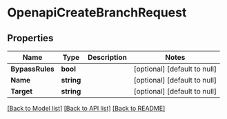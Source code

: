 # OpenapiCreateBranchRequest

## Properties
Name | Type | Description | Notes
------------ | ------------- | ------------- | -------------
**BypassRules** | **bool** |  | [optional] [default to null]
**Name** | **string** |  | [optional] [default to null]
**Target** | **string** |  | [optional] [default to null]

[[Back to Model list]](../README.md#documentation-for-models) [[Back to API list]](../README.md#documentation-for-api-endpoints) [[Back to README]](../README.md)

